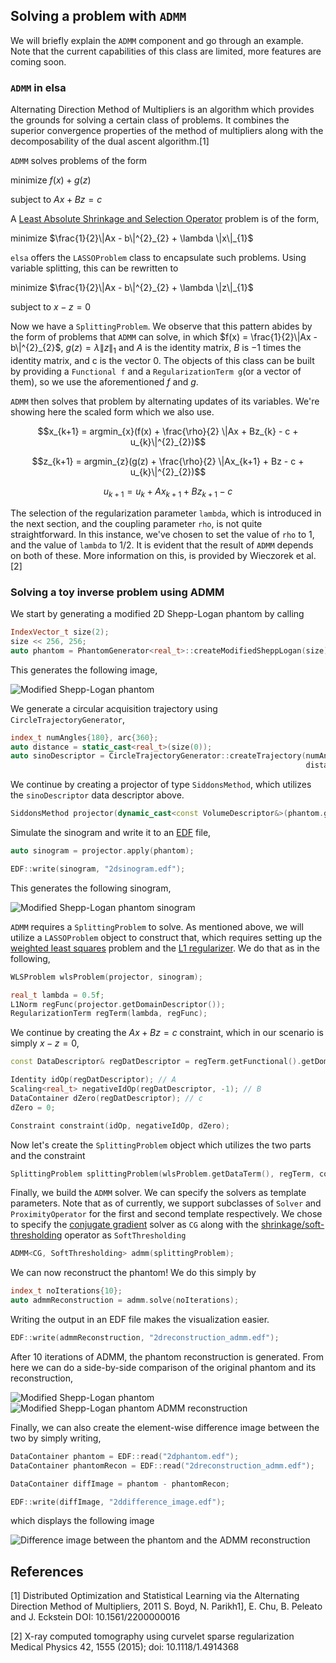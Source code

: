 Solving a problem with `ADMM`
-----------------------------
We will briefly explain the `ADMM` component and go through an example. Note that the current capabilities of this class
are limited, more features are coming soon.

### `ADMM` in elsa

Alternating Direction Method of Multipliers is an algorithm which provides the grounds for solving a certain class of
problems. It combines the superior convergence properties of the method of multipliers along with the decomposability of
the dual ascent algorithm.[1]

`ADMM` solves problems of the form

minimize $`f(x) + g(z)`$

subject to $`Ax + Bz = c`$

A [Least Absolute Shrinkage and Selection Operator](https://www.stat.cmu.edu/~ryantibs/papers/lassounique.pdf) problem
is of the form,

minimize $`\frac{1}{2}\|Ax - b\|^{2}_{2} + \lambda \|x\|_{1}`$

`elsa` offers the `LASSOProblem` class to encapsulate such problems. Using variable splitting, this can be rewritten to

minimize $`\frac{1}{2}\|Ax - b\|^{2}_{2} + \lambda \|z\|_{1}`$

subject to $`x - z = 0`$

Now we have a `SplittingProblem`. We observe that this pattern abides by the form of problems that `ADMM` can solve, in
which $`f(x) = \frac{1}{2}\|Ax - b\|^{2}_{2}`$, $`g(z)=\lambda \|z\|_{1}`$ and $`A`$ is the identity matrix, $`B`$ is
$`-1`$ times the identity matrix, and c is the vector $`0`$. The objects of this class can be built by providing
a `Functional f` and a `RegularizationTerm g`(or a vector of them), so we use the aforementioned $`f`$ and $`g`$.

`ADMM` then solves that problem by alternating updates of its variables. We're showing here the scaled form which we
also use.

```math
x_{k+1} = argmin_{x}(f(x) + \frac{\rho}{2} \|Ax + Bz_{k} - c + u_{k}\|^{2}_{2})
```

```math
z_{k+1} = argmin_{z}(g(z) + \frac{\rho}{2} \|Ax_{k+1} + Bz - c + u_{k}\|^{2}_{2})
```

```math
u_{k+1} = u_{k} + Ax_{k+1} + Bz_{k+1} - c
```

The selection of the regularization parameter `lambda`, which is introduced in the next section, and the coupling
parameter `rho`, is not quite straightforward. In this instance, we've chosen to set the value of `rho` to 1, and the
value of `lambda` to 1/2. It is evident that the result of `ADMM` depends on both of these. More information on this, is
provided by Wieczorek et al.[2]

### Solving a toy inverse problem using ADMM

We start by generating a modified 2D Shepp-Logan phantom by calling

```c++
IndexVector_t size(2);
size << 256, 256;
auto phantom = PhantomGenerator<real_t>::createModifiedSheppLogan(size);
```

This generates the following image,

![Modified Shepp-Logan phantom](./images/2dphantom.png)

We generate a circular acquisition trajectory using `CircleTrajectoryGenerator`,

```c++
index_t numAngles{180}, arc{360};
auto distance = static_cast<real_t>(size(0));
auto sinoDescriptor = CircleTrajectoryGenerator::createTrajectory(numAngles, phantom.getDataDescriptor(), arc, 
                                                                  distance * 100.0f, distance);
```

We continue by creating a projector of type `SiddonsMethod`, which utilizes the `sinoDescriptor` data descriptor above.

```c++
SiddonsMethod projector(dynamic_cast<const VolumeDescriptor&>(phantom.getDataDescriptor()), *sinoDescriptor);
```

Simulate the sinogram and write it to an [EDF](https://en.wikipedia.org/wiki/European_Data_Format) file,

```c++
auto sinogram = projector.apply(phantom);

EDF::write(sinogram, "2dsinogram.edf");
```

This generates the following sinogram,

![Modified Shepp-Logan phantom sinogram](./images/2dsinogram.png)

`ADMM` requires a `SplittingProblem` to solve. As mentioned above, we will utilize a `LASSOProblem` object to construct
that, which requires setting up the [weighted least squares](https://en.wikipedia.org/wiki/Weighted_least_squares)
problem and the [L1 regularizer](https://en.wikipedia.org/wiki/Regularization_(mathematics)). We do that as in the
following,

```c++
WLSProblem wlsProblem(projector, sinogram);

real_t lambda = 0.5f;
L1Norm regFunc(projector.getDomainDescriptor());
RegularizationTerm regTerm(lambda, regFunc);
```

We continue by creating the $`Ax + Bz = c`$ constraint, which in our scenario is simply $`x - z = 0`$,

```c++
const DataDescriptor& regDatDescriptor = regTerm.getFunctional().getDomainDescriptor();

Identity idOp(regDatDescriptor); // A
Scaling<real_t> negativeIdOp(regDatDescriptor, -1); // B
DataContainer dZero(regDatDescriptor); // c
dZero = 0;

Constraint constraint(idOp, negativeIdOp, dZero);
```

Now let's create the `SplittingProblem` object which utilizes the two parts and the constraint

```c++
SplittingProblem splittingProblem(wlsProblem.getDataTerm(), regTerm, constraint);
```

Finally, we build the `ADMM` solver. We can specify the solvers as template parameters. Note that as of currently, we
support subclasses of `Solver` and `ProximityOperator` for the first and second template respectively. We chose to
specify the [conjugate gradient](https://en.wikipedia.org/wiki/Conjugate_gradient_method) solver as `CG` along with
the [shrinkage/soft-thresholding](http://www.cs.cmu.edu/afs/cs/Web/People/airg/readings/2012_02_21_a_fast_iterative_shrinkage-thresholding.pdf#page=3)
operator as `SoftThresholding`

```c++
ADMM<CG, SoftThresholding> admm(splittingProblem);
```

We can now reconstruct the phantom! We do this simply by

```c++
index_t noIterations{10};
auto admmReconstruction = admm.solve(noIterations);
```

Writing the output in an EDF file makes the visualization easier.

```c++
EDF::write(admmReconstruction, "2dreconstruction_admm.edf");
```

After 10 iterations of ADMM, the phantom reconstruction is generated. From here we can do a side-by-side comparison of
the original phantom and its reconstruction,

![Modified Shepp-Logan phantom](./images/2dphantom.png)
![Modified Shepp-Logan phantom ADMM reconstruction](./images/2dreconstruction_admm.png)

Finally, we can also create the element-wise difference image between the two by simply writing,

```c++
DataContainer phantom = EDF::read("2dphantom.edf");
DataContainer phantomRecon = EDF::read("2dreconstruction_admm.edf");

DataContainer diffImage = phantom - phantomRecon;

EDF::write(diffImage, "2ddifference_image.edf");
```

which displays the following image

![Difference image between the phantom and the ADMM reconstruction](./images/2ddifference_image.png)

## References

[1] Distributed Optimization and Statistical Learning via the Alternating Direction Method of Multipliers, 2011 S. Boyd,
N. Parikh1], E. Chu, B. Peleato and J. Eckstein DOI: 10.1561/2200000016

[2] X-ray computed tomography using curvelet sparse regularization Medical Physics 42, 1555 (2015); doi:
10.1118/1.4914368
